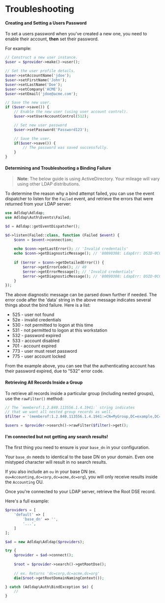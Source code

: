# Troubleshooting

#### Creating and Setting a Users Password

To set a users password when you've created a new one, you need to enable their account, **then** set their password.

For example:

```php
// Construct a new user instance.
$user = $provider->make()->user();

// Set the user profile details.
$user->setAccountName('jdoe');
$user->setFirstName('John');
$user->setLastName('Doe');
$user->setCompany('ACME');
$user->setEmail('jdoe@acme.com');

// Save the new user.
if ($user->save()) {
    // Enable the new user (using user account control).
    $user->setUserAccountControl(512);

    // Set new user password
    $user->setPassword('Password123');

    // Save the user.
    if($user->save()) {
        // The password was saved successfully.
    }
}
```

#### Determining and Troubleshooting a Binding Failure

> **Note**: The below guide is using ActiveDirectory. Your mileage will vary using other LDAP distributions.

To determine the reason why a bind attempt failed, you can use the event dispatcher to listen for
the `Failed` event, and retrieve the errors that were returned from your LDAP server:

```php
use Adldap\Adldap;
use Adldap\Auth\Events\Failed;

$d = Adldap::getEventDispatcher();

$d->listen(Failed::class, function (Failed $event) {
    $conn = $event->connection;
    
    echo $conn->getLastError(); // 'Invalid credentails'
    echo $conn->getDiagnosticMessage(); // '80090308: LdapErr: DSID-0C09042A, comment: AcceptSecurityContext error, data 532, v3839'
    
    if ($error = $conn->getDetailedError()) {
        $error->getErrorCode(); // 49
        $error->getErrorMessage(); // 'Invalid credentials'
        $error->getDiagnosticMessage(); // '80090308: LdapErr: DSID-0C09042A, comment: AcceptSecurityContext error, data 532, v3839'
    }
});
```

The above diagnostic message can be parsed down further if needed. The error code after the 'data' string
in the above message indicates several things about the bind failure. Here is a list:

- 525 - user not found
- 52e - invalid credentials
- 530 - not permitted to logon at this time
- 531 - not permitted to logon at this workstation
- 532 - password expired
- 533 - account disabled
- 701 - account expired
- 773 - user must reset password
- 775 - user account locked

From the example above, you can see that the authenticating account has their password expired, due to "532" error code.

#### Retrieving All Records Inside a Group

To retrieve all records inside a particular group (including nested groups), use the `rawFilter()` method:

```php
// The `memberof:1.2.840.113556.1.4.1941:` string indicates
// that we want all nested group records as well.
$filter = '(memberof:1.2.840.113556.1.4.1941:=CN=MyGroup,DC=example,DC=com)';

$users = $provider->search()->rawFilter($filter)->get();
```

#### I'm connected but not getting any search results!

The first thing you need to ensure is your `base_dn` in your configuration.

Your `base_dn` needs to identical to the base DN on your domain. Even one mistyped character will result in no search results.

If you also include an `ou` in your base DN (ex. `ou=Accounting,dc=corp,dc=acme,dc=org`), you will only receive results inside the `Accounting` OU.

Once you're connected to your LDAP server, retrieve the Root DSE record.

Here's a full example:

```php
$providers = [
    'default' => [
        'base_dn' => '',
        '...',
    ]
];

$ad = new Adldap\Adldap($providers);

try {
    $provider = $ad->connect();
    
    $root = $provider->search()->getRootDse();
    
    // ex. Returns 'dc=corp,dc=acme,dc=org'
    die($root->getRootDomainNamingContext());

} catch (Adldap\Auth\BindException $e) {
    //
}
```
